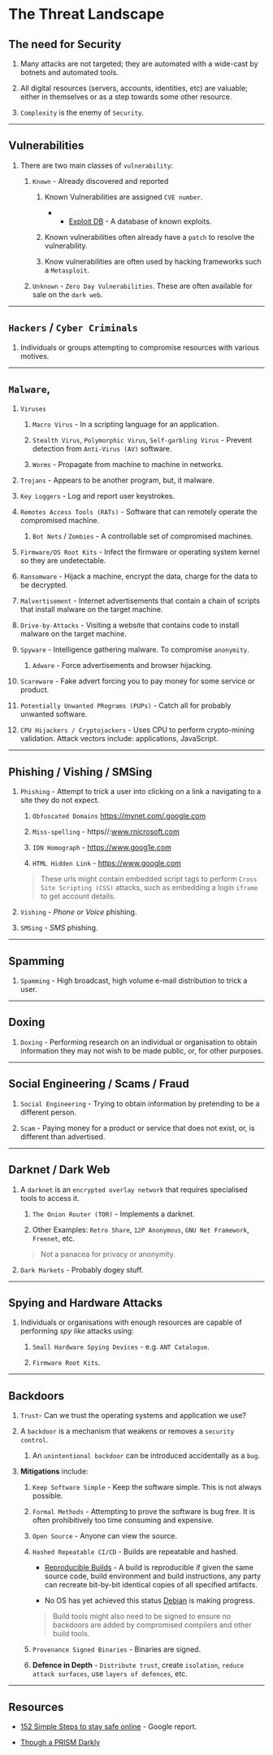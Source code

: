 # The Threat Landscape

## The need for Security

1. Many attacks are not targeted; they are automated with a wide-cast by botnets and automated tools.

2. All digital resources (servers, accounts, identities, etc) are valuable; either in themselves or as a step towards some other resource.

3. `Complexity` is the enemy of `Security`.

---

## Vulnerabilities

1. There are two main classes of `vulnerability`:

   1. `Known` - Already discovered and reported

      1. Known Vulnerabilities are assigned `CVE number`.

         - - [Exploit DB](https://www.exploit-db.com/) - A database of known exploits.

      2. Known vulnerabilities often already have a `patch` to resolve the vulnerability.

      3. Know vulnerabilities are often used by hacking frameworks such a `Metasploit`.

   2. `Unknown` - `Zero Day Vulnerabilities`. These are often available for sale on the `dark web`.

---

## `Hackers` / `Cyber Criminals`

1. Individuals or groups attempting to compromise resources with various motives.

---

## `Malware`,

1. `Viruses`

   1. `Macro Virus` - In a scripting language for an application.

   2. `Stealth Virus`, `Polymorphic Virus`, `Self-garbling Virus` - Prevent detection from `Anti-Virus (AV)` software.

   3. `Worms` - Propagate from machine to machine in networks.

2. `Trojans` - Appears to be another program, but, it malware.

3. `Key Loggers` - Log and report user keystrokes.

4. `Remotes Access Tools (RATs)` - Software that can remotely operate the compromised machine.

   1. `Bot Nets` / `Zombies` - A controllable set of compromised machines.

5. `Firmware/OS Root Kits` - Infect the firmware or operating system kernel so they are undetectable.

6. `Ransomware` - Hijack a machine, encrypt the data, charge for the data to be decrypted.

7. `Malvertisement` - Internet advertisements that contain a chain of scripts that install malware on the target machine.

8. `Drive-by-Attacks` - Visiting a website that contains code to install malware on the target machine.

9. `Spyware` - Intelligence gathering malware. To compromise `anonymity`.

   1. `Adware` - Force advertisements and browser hijacking.

10. `Scareware` - Fake advert forcing you to pay money for some service or product.

11. `Potentially Unwanted PRograms (PUPs)` - Catch all for probably unwanted software.

12. `CPU Hijackers / Cryptojackers` - Uses CPU to perform crypto-mining validation. Attack vectors include: applications, JavaScript.

---

## Phishing / Vishing / SMSing

1. `Phishing` - Attempt to trick a user into clicking on a link a navigating to a site they do not expect.

   1. `Obfuscated Domains` https://mynet.com/.google.com

   2. `Miss-spelling` - https//:www.rnicrosoft.com

   3. `IDN Homograph` - https://www.goog1e.com

   4. `HTML Hidden Link` - <a href="https://www.goog1e.com">https://www.google.com</a>

   > These urls might contain embedded script tags to perform `Cross Site Scripting (CSS)` attacks, such as embedding a login `iframe` to get account details.

2. `Vishing` - _Phone_ or _Voice_ phishing.

3. `SMSing` - _SMS_ phishing.

---

## Spamming

1. `Spamming` - High broadcast, high volume e-mail distribution to trick a user.

---

## Doxing

1. `Doxing` - Performing research on an individual or organisation to obtain information they may not wish to be made public, or, for other purposes.

---

## Social Engineering / Scams / Fraud

1. `Social Engineering` - Trying to obtain information by pretending to be a different person.

2. `Scam` - Paying money for a product or service that does not exist, or, is different than advertised.

---

## Darknet / Dark Web

1. A `darknet` is an `encrypted overlay network` that requires specialised tools to access it.

    1. `The Onion Router (TOR)` - Implements a darknet.

    2. Other Examples: `Retro Share`, `12P Anonymous`, `GNU Net Framework`, `Freenet`, etc.

    > Not a panacea for privacy or anonymity.

2. `Dark Markets` - Probably dogey stuff.

---

## Spying and Hardware Attacks

1. Individuals or organisations with enough resources are capable of performing _spy like_ attacks using:

    1. `Small Hardware Spying Devices` - e.g. `ANT Catalogue`.

    2. `Firmware Root Kits`.

---

## Backdoors

1. `Trust`- Can we trust the operating systems and application we use?

2. A `backdoor` is a mechanism that weakens or removes a `security control`.

    1. An `unintentional backdoor` can be introduced accidentally as a `bug`.

3. __Mitigations__ include:

    1. `Keep Software Simple` - Keep the software simple. This is not always possible.

    2. `Formal Methods` - Attempting to prove the software is bug free. It is often prohibitively too time consuming and expensive.

    3. `Open Source` - Anyone can view the source.

    4. `Hashed Repeatable CI/CD` - Builds are repeatable and hashed.

        * [Reproducible Builds](https://reproducible-build.org) - A build is reproducible if given the same source code, build environment and build instructions, any party can recreate bit-by-bit identical copies of all specified artifacts.

        * No OS has yet achieved this status [Debian](https://wiki.debian.org/ReproducibleBuilds) is making progress.

        > Build tools might also need to be signed to ensure no backdoors are added by compromised compilers and other build tools.

    5. `Provenance Signed Binaries` - Binaries are signed.

    6.  __Defence in Depth__ - `Distribute trust`, create `isolation`, `reduce attack surfaces`, use `layers of defences`, etc.

---

## Resources

* [152 Simple Steps to stay safe online](https://static.googleusercontent.com/media/research.google.com/en//pubs/archive/46306.pdf) - Google report.

* [Though a PRISM Darkly](https://www.youtube.com/watch?v=_P1NA29X7Mw)
